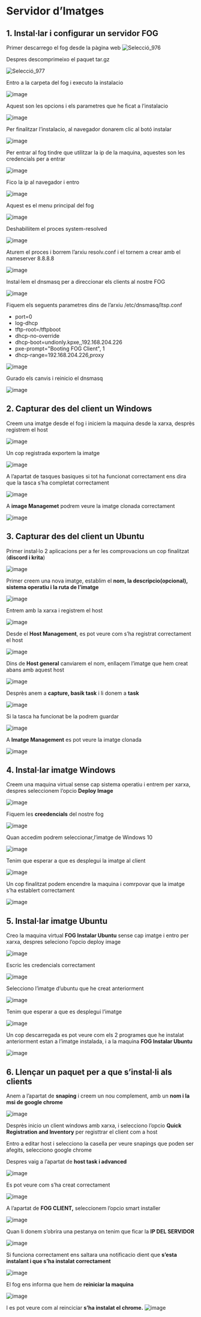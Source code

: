 # Servidor d’Imatges

## 1. Instal·lar i configurar un servidor FOG

Primer descarrego el fog desde la pàgina web
![Selecció_976](https://github.com/omarine12/MP05/assets/113585932/86a42610-ecfe-4734-b269-33d9c554b7b3)

Despres descomprimeixo el paquet tar.gz

![Selecció_977](https://github.com/omarine12/MP05/assets/113585932/8e59bc74-b8bd-4750-8461-87d08f3cd7d1)

Entro a la carpeta del fog i executo la instalacio

![image](https://github.com/omarine12/MP05/assets/113585932/28f7d41f-6d3d-4a22-9642-6a3514691907)

Aquest son les opcions i els parametres que he ficat a l’instalacio

![image](https://github.com/omarine12/MP05/assets/113585932/81bb98de-3970-4669-953e-843638bf394d)

Per finalitzar l’instalacio, al navegador donarem clic al botó instalar

![image](https://github.com/omarine12/MP05/assets/113585932/3dc9af6e-0116-42aa-b743-77b61fb8a995)

Per entrar al fog tindre que utilitzar la ip de la maquina, aquestes son les credencials per a entrar

![image](https://github.com/omarine12/MP05/assets/113585932/7a62b721-9da3-4a68-882a-68ddfc1cda2e)

Fico la ip al navegador i entro

![image](https://github.com/omarine12/MP05/assets/113585932/05175f97-79b9-43ee-a2bc-94d2d3c5e20c)

Aquest es el menu principal del fog

![image](https://github.com/omarine12/MP05/assets/113585932/9f68df2b-09cb-45c2-b5c6-9462391b7525)

Deshabiliitem el proces system-resolved

![image](https://github.com/omarine12/MP05/assets/113585932/292bfdc2-122e-4cbf-aa40-32c362041fb1)


Aturem el proces i borrem l’arxiu resolv.conf i el tornem a crear amb el nameserver 8.8.8.8

![image](https://github.com/omarine12/MP05/assets/113585932/fc456d08-20e9-4148-b67d-f4ed37f1c432)

Instal·lem el dnsmasq per a direccionar els clients al nostre FOG

![image](https://github.com/omarine12/MP05/assets/113585932/a4754fce-3439-48d9-8f94-ef812c36d3f0)

Fiquem els seguents parametres dins de l’arxiu /etc/dnsmasq/ltsp.conf

- port=0
- log-dhcp
- tftp-root=/tftpboot
- dhcp-no-override
- dhcp-boot=undionly.kpxe,,192.168.204.226
- pxe-prompt="Booting FOG Client", 1
- dhcp-range=192.168.204.226,proxy

![image](https://github.com/omarine12/MP05/assets/113585932/add3ecc3-c56b-41ba-be17-ab2b1c1d7f1a)


Gurado els canvis i reinicio el dnsmasq

![image](https://github.com/omarine12/MP05/assets/113585932/5b3ba451-70f0-4369-84ce-ecfc3f6b0af3)


## 2. Capturar des del client un Windows

Creem una imatge desde el fog i iniciem la maquina desde la xarxa, desprès registrem el host

![image](https://github.com/omarine12/MP05/assets/113585932/7bc5e650-78a0-4f4d-9452-5ada6a265397)

Un cop registrada exportem la imatge

![image](https://github.com/omarine12/MP05/assets/113585932/9f2c4092-dbf4-440c-9609-a193968db03a)

A l’apartat de tasques basiques si tot ha funcionat correctament ens dira que la tasca s’ha completat correctament

![image](https://github.com/omarine12/MP05/assets/113585932/e2083195-08dc-4652-894a-c0aac4922f83)


A **image Managemet** podrem veure la imatge clonada correctament

![image](https://github.com/omarine12/MP05/assets/113585932/f91729f9-b5db-49fc-a17e-17bf11ad0581)



## 3. Capturar des del client un Ubuntu

Primer instal·lo 2 aplicacions per a fer les comprovacions un cop finalitzat (**discord i krita**)

![image](https://github.com/omarine12/MP05/assets/113585932/b6e06dc1-2b6d-420c-824c-1bdd5d2594fc)


Primer creem una nova imatge, establim el **nom, la descripcio(opcional), sistema operatiu i la ruta de l’imatge**

![image](https://github.com/omarine12/MP05/assets/113585932/eb3b1ffc-5e50-4e1d-94f8-e80b9c0a90ed)

Entrem amb la xarxa i registrem el host

![image](https://github.com/omarine12/MP05/assets/113585932/04773058-3cba-47ed-b0fe-9950be4e8f62)


Desde el **Host Management**, es pot veure com s’ha registrat correctament el host

![image](https://github.com/omarine12/MP05/assets/113585932/f42524bf-9631-4f04-ae57-955cd9e0d111)

Dins de **Host general** canviarem el nom, enllaçem l’imatge que hem creat abans amb aquest host

![image](https://github.com/omarine12/MP05/assets/113585932/e64e1bad-f962-41b4-bf40-f885c08619be)

Desprès anem a **capture, basik task** i li donem a **task**

![image](https://github.com/omarine12/MP05/assets/113585932/75cff8b3-0364-46bf-9225-fb3681b027a3)


Si la tasca ha funcionat be la podrem guardar

![image](https://github.com/omarine12/MP05/assets/113585932/d385fc85-43ab-4ddd-a3ab-fd281e990e45)

A **Imatge Management** es pot veure la imatge clonada

![image](https://github.com/omarine12/MP05/assets/113585932/c24f4a54-40c0-4af0-9fe7-dd5688b14ae8)


## 4. Instal·lar imatge Windows

Creem una maquina virtual sense cap sistema operatiu i entrem per xarxa, despres seleccionem l’opcio **Deploy Image**

![image](https://github.com/omarine12/MP05/assets/113585932/5cf72bd2-94d7-4d5b-918a-a60124a472bc)

Fiquem les **creedencials** del nostre fog

![image](https://github.com/omarine12/MP05/assets/113585932/41ab67f9-87d8-46ea-9011-e1575aaf337c)

Quan accedim podrem seleccionar,l’imatge de Windows 10

![image](https://github.com/omarine12/MP05/assets/113585932/6dafe4f1-eca6-4687-a1fe-45641dc34c8e)

Tenim que esperar a que es desplegui la imatge al client

![image](https://github.com/omarine12/MP05/assets/113585932/d7f04eae-17a5-42f6-910b-abe4f30ad7d3)


Un cop finalitzat podem encendre la maquina i comrpovar que la imatge s’ha establert correctament

![image](https://github.com/omarine12/MP05/assets/113585932/2dda4fcb-97a5-4b67-aadc-831141e31b04)




## 5. Instal·lar imatge Ubuntu

Creo la maquina virtual **FOG Instalar Ubuntu** sense cap imatge i entro per xarxa, despres seleciono l’opcio deploy image

![image](https://github.com/omarine12/MP05/assets/113585932/f733837e-51e7-4671-9f95-eb5059b31350)

Escric les credencials correctament

![image](https://github.com/omarine12/MP05/assets/113585932/f03c47fa-02ab-415a-8e4d-6f89f125ce63)

Selecciono l’imatge d’ubuntu que he creat anteriorment

![image](https://github.com/omarine12/MP05/assets/113585932/53bef4c3-76a9-48e9-8dee-4c7ee04aee12)


Tenim que esperar a que es desplegui l’imatge

![image](https://github.com/omarine12/MP05/assets/113585932/09f77964-de7f-4b9e-ba0b-6c8e2bcb8106)

Un cop descarregada es pot veure com els 2 programes que he instalat anteriorment estan a l’imatge instalada, i a la maquina **FOG Instalar Ubuntu**

![image](https://github.com/omarine12/MP05/assets/113585932/bf9d7db1-cc14-4808-8dc9-0d646b676237)


## 6. Llençar un paquet per a que s’instal·li als clients

Anem a l’apartat de **snaping** i creem un nou complement, amb un **nom i la msi de google chrome**

![image](https://github.com/omarine12/MP05/assets/113585932/52edb2c8-312b-4284-9c75-948b70641de1)

Desprès inicio un client windows amb xarxa, i selecciono l’opcio **Quick Registration and Inventory** per registtrar el client com a host


Entro a editar host i selecciono la casella per veure snapings que poden ser afegits, selecciono google chrome

Despres vaig a l’apartat de **host task i advanced**

![image](https://github.com/omarine12/MP05/assets/113585932/fe108f35-a2b9-44d8-ac1c-4ec24f2df749)


Es pot veure com s’ha creat correctament

![image](https://github.com/omarine12/MP05/assets/113585932/3c388010-ecf0-4f82-a999-eb69011df294)


A l’apartat de **FOG CLIENT,** seleccionem l’opcio smart installer

![image](https://github.com/omarine12/MP05/assets/113585932/d7456a2b-d308-4d13-803d-882f613e9739)

Quan li donem s’obrira una pestanya on tenim que ficar la **IP DEL SERVIDOR**

![image](https://github.com/omarine12/MP05/assets/113585932/1e778575-0017-465c-80b6-27c58bdf7f05)

Si funciona correctament ens saltara una notificacio dient que **s’esta instalant i que s’ha instalat correctament**

![image](https://github.com/omarine12/MP05/assets/113585932/267d2908-05d9-4b41-aa78-24e31c578776)


El fog ens informa que hem de **reiniciar la maquina**

![image](https://github.com/omarine12/MP05/assets/113585932/f88bb20c-4592-42d8-8581-74a9aaaeebba)

I es pot veure com al reinciciar **s’ha instalat el chrome.**
![image](https://github.com/omarine12/MP05/assets/113585932/4e3d6a29-9d80-49e8-b7d7-8911b835a41c)


